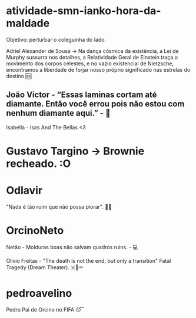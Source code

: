# atividade-smn-ianko-hora-da-maldade
Objetivo: perturbar o coleguinha do lado. 

Adriel Alexander de Sousa 
    -> Na dança cósmica da existência, a Lei de Murphy sussurra nos detalhes, a Relatividade Geral de Einstein traça o movimento dos corpos celestes, e no vazio existencial de Nietzsche, encontramos a liberdade de forjar nosso próprio significado nas estrelas do destino 🆘
    
## João Victor - “Essas laminas cortam até diamante. Então você errou pois não estou com nenhum diamante aqui.” - 🤡

Isabella - Isas And The Bellas <3

# Gustavo Targino -> Brownie recheado. :O

# Odlavir
"Nada é tão ruim que não possa piorar". 🥲🥲

# OrcinoNeto
Netão - Molduras boas não salvam quadros ruins. - 💻

Olívio Freitas - "The death is not the end, but only a transition" Fatal Tragedy (Dream Theater). ☠️🦇⚰️

# pedroavelino
Pedro Pai de Orcino no FIFA 😴
